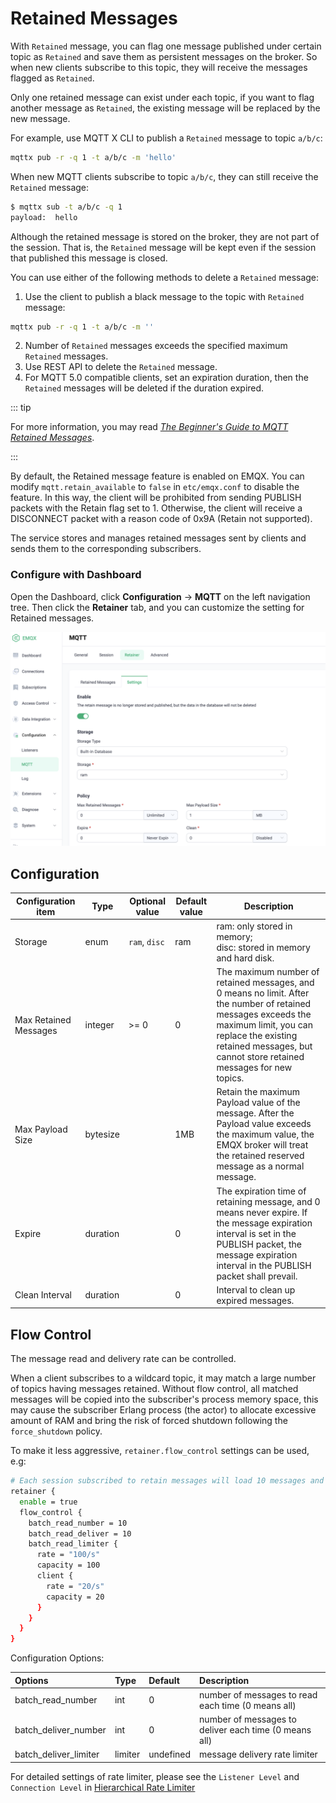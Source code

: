 # Retained Messages

With `Retained` message, you can flag one message published under certain topic as `Retained` and save them as persistent messages on the broker. So when new clients subscribe to this topic, they will receive the messages flagged as `Retained`.

Only one retained message can exist under each topic, if you want to flag another message as `Retained`, the existing message will be replaced by the new message. 

For example, use MQTT X CLI to publish a `Retained` message to topic `a/b/c`:

```bash
mqttx pub -r -q 1 -t a/b/c -m 'hello'
```

When new MQTT clients subscribe to topic `a/b/c`, they can still receive the `Retained` message:

```bash
$ mqttx sub -t a/b/c -q 1
payload:  hello
```

Although the retained message is stored on the broker, they are not part of the session. That is, the `Retained` message will be kept even if the session that published this message is closed.

You can use either of the following methods to delete a `Retained` message:

1. Use the client to publish a black message to the topic with `Retained` message:

```bash
mqttx pub -r -q 1 -t a/b/c -m ''
```

2. Number of `Retained` messages exceeds the specified maximum `Retained` messages.
3. Use REST API to delete the `Retained` message. 
3. For MQTT 5.0 compatible clients, set an expiration duration, then the `Retained` messages will be deleted if the duration expired. 

::: tip

For more information, you may read [*The Beginner's Guide to MQTT Retained Messages*](https://www.emqx.com/en/blog/mqtt5-features-retain-message).

:::

By default, the Retained message feature is enabled on EMQX. You can modify `mqtt.retain_available` to `false` in `etc/emqx.conf` to disable the feature.
In this way, the client will be prohibited from sending PUBLISH packets with the Retain flag set to 1. Otherwise, the client will receive a DISCONNECT packet with a reason code of 0x9A (Retain not supported).

The service stores and manages retained messages sent by clients and sends them to the corresponding subscribers.

### Configure with Dashboard

Open the Dashboard, click **Configuration** -> **MQTT** on the left navigation tree. Then click the **Retainer** tab, and you can customize the setting for Retained messages. 

![image](./assets/retainer_1.png)

## Configuration

| Configuration item       | Type  | Optional value      | Default value | Description                                               |
| ------------------------------ | -------- | ------------------------ | ------ | ------------------------------------------------------------ |
| Storage         | enum     | `ram`, `disc` | ram |ram: only stored in memory; <br /> disc: stored in memory and hard disk. |
| Max Retained Messages | integer  | \>= 0                    | 0      | The maximum number of retained messages, and 0 means no limit. After the number of retained messages exceeds the maximum limit, you can replace the existing retained messages, but cannot store retained messages for new topics. |
| Max Payload Size      | bytesize |                          | 1MB    | Retain the maximum Payload value of the message. After the Payload value exceeds the maximum value, the EMQX broker will treat the retained reserved message as a normal message. |
| Expire       | duration |                          | 0    | The expiration time of retaining message, and 0 means never expire. If the message expiration interval is set in the PUBLISH packet, the message expiration interval in the PUBLISH packet shall prevail. |
| Clean Interval  | duration |                          | 0    | Interval to clean up expired messages. |


## Flow Control

The message read and delivery rate can be controlled.

When a client subscribes to a wildcard topic, it may match a large number of topics having messages retained.
Without flow control, all matched messages will be copied into the subscriber's process memory space,
this may cause the subscriber Erlang process (the actor) to allocate excessive amount of RAM and bring the risk of
forced shutdown following the `force_shutdown` policy.

To make it less aggressive, `retainer.flow_control` settings can be used, e.g:

```bash
# Each session subscribed to retain messages will load 10 messages and deliver 10 messages at each time, the total delivery rate of all these sessions is limited to 100/s, and the dispatch rate of each worker process in the retained module is limited to 20/s (in most cases, it is not necessary to configure the client level)
retainer {
  enable = true
  flow_control {
    batch_read_number = 10
    batch_read_deliver = 10
    batch_read_limiter {
      rate = "100/s"
      capacity = 100
      client {
        rate = "20/s"
        capacity = 20
      }
    }
  }
}
```

Configuration Options:

| Options               | Type    | Default   | Description                                               |
|:----------------------|:--------|:----------|:----------------------------------------------------------|
| batch_read_number     | int     | 0         | number of messages to read each time (0 means all)        |
| batch_deliver_number  | int     | 0         | number of messages to deliver each time (0 means all)     |
| batch_deliver_limiter | limiter | undefined | message delivery rate limiter                             |

For detailed settings of rate limiter, please see the `Listener Level` and `Connection Level` in [Hierarchical Rate Limiter](../reliability/rate-limit.md)
